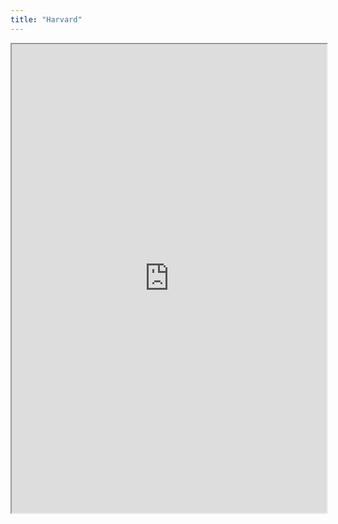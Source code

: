 ```yaml
---
title: "Harvard"
---
```



<iframe height="750" width="100%" src="https://ewelton.github.io/ktest/wiki.html#Harvard"></iframe>
